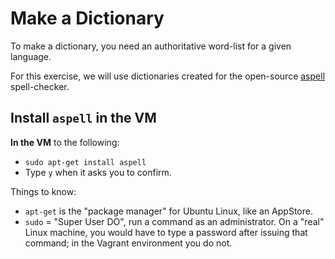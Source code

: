 # Make a Dictionary

To make a dictionary, you need an authoritative word-list for a given language.

For this exercise, we will use dictionaries created for the open-source [aspell](http://aspell.net) spell-checker.

## Install `aspell` in the VM

**In the VM** to the following:

- `sudo apt-get install aspell`
- Type `y` when it asks you to confirm.

Things to know:

- `apt-get` is the "package manager" for Ubuntu Linux, like an AppStore.
- `sudo` = "Super User DO", run a command as an administrator. On a "real" Linux machine, you would have to type a password after issuing that command; in the Vagrant environment you do not.

